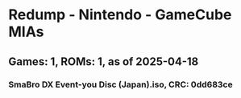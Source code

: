 # Redump - Nintendo - GameCube MIAs
## Games: 1, ROMs: 1, as of 2025-04-18

### SmaBro DX Event-you Disc (Japan).iso, CRC: 0dd683ce
